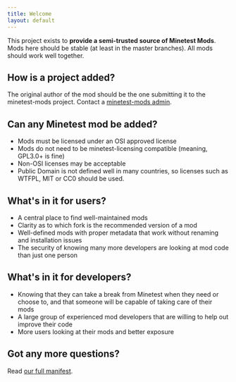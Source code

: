 ```yaml
---
title: Welcome
layout: default
---
```


This project exists to **provide a semi-trusted source of Minetest Mods**.
Mods here should be stable (at least in the master branches).
All mods should work well together.

## How is a project added?

The original author of the mod should be the one submitting it to the minetest-mods
project. Contact a [minetest-mods admin](https://github.com/orgs/minetest-mods/people).

## Can any Minetest mod be added?

* Mods must be licensed under an OSI approved license
* Mods do not need to be minetest-licensing compatible (meaning, GPL3.0+ is fine)
* Non-OSI licenses may be acceptable
* Public Domain is not defined well in many countries, so licenses such as WTFPL,
  MIT or CC0 should be used.

## What's in it for users?

* A central place to find well-maintained mods
* Clarity as to which fork is the recommended version of a mod
* Well-defined mods with proper metadata that work without renaming and installation issues
* The security of knowing many more developers are looking at mod code than just one person

## What's in it for developers?
* Knowing that they can take a break from Minetest when they need or choose to, and that someone will be capable of taking care of their mods
* A large group of experienced mod developers that are willing to help out improve their code
* More users looking at their mods and better exposure

## Got any more questions?

Read [our full manifest](README.html).
